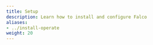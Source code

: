 ```yaml
---
title: Setup
description: Learn how to install and configure Falco
aliases:
- ../install-operate
weight: 20
---
```

